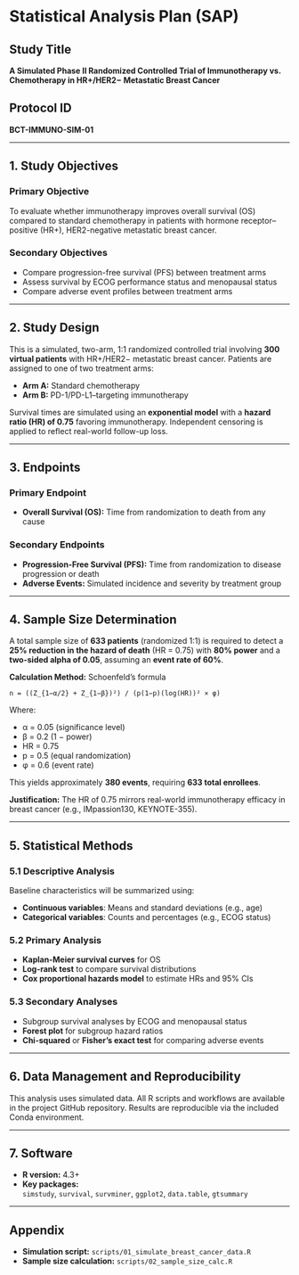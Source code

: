 # Statistical Analysis Plan (SAP)

## Study Title  
**A Simulated Phase II Randomized Controlled Trial of Immunotherapy vs. Chemotherapy in HR+/HER2− Metastatic Breast Cancer**

## Protocol ID  
**BCT-IMMUNO-SIM-01**

---

## 1. Study Objectives

### Primary Objective  
To evaluate whether immunotherapy improves overall survival (OS) compared to standard chemotherapy in patients with hormone receptor–positive (HR+), HER2-negative metastatic breast cancer.

### Secondary Objectives  
- Compare progression-free survival (PFS) between treatment arms  
- Assess survival by ECOG performance status and menopausal status  
- Compare adverse event profiles between treatment arms  

---

## 2. Study Design  

This is a simulated, two-arm, 1:1 randomized controlled trial involving **300 virtual patients** with HR+/HER2− metastatic breast cancer. Patients are assigned to one of two treatment arms:

- **Arm A:** Standard chemotherapy  
- **Arm B:** PD-1/PD-L1–targeting immunotherapy  

Survival times are simulated using an **exponential model** with a **hazard ratio (HR) of 0.75** favoring immunotherapy. Independent censoring is applied to reflect real-world follow-up loss.

---

## 3. Endpoints

### Primary Endpoint  
- **Overall Survival (OS):** Time from randomization to death from any cause

### Secondary Endpoints  
- **Progression-Free Survival (PFS):** Time from randomization to disease progression or death  
- **Adverse Events:** Simulated incidence and severity by treatment group  

---

## 4. Sample Size Determination  

A total sample size of **633 patients** (randomized 1:1) is required to detect a **25% reduction in the hazard of death** (HR = 0.75) with **80% power** and a **two-sided alpha of 0.05**, assuming an **event rate of 60%**.

**Calculation Method:** Schoenfeld’s formula  
```
n = ((Z_{1−α/2} + Z_{1−β})²) / (p(1−p)(log(HR))² × φ)
```

Where:  
- α = 0.05 (significance level)  
- β = 0.2 (1 − power)  
- HR = 0.75  
- p = 0.5 (equal randomization)  
- φ = 0.6 (event rate)  

This yields approximately **380 events**, requiring **633 total enrollees**.

**Justification:** The HR of 0.75 mirrors real-world immunotherapy efficacy in breast cancer (e.g., IMpassion130, KEYNOTE-355).

---

## 5. Statistical Methods

### 5.1 Descriptive Analysis  
Baseline characteristics will be summarized using:  
- **Continuous variables**: Means and standard deviations (e.g., age)  
- **Categorical variables**: Counts and percentages (e.g., ECOG status)  

### 5.2 Primary Analysis  
- **Kaplan-Meier survival curves** for OS  
- **Log-rank test** to compare survival distributions  
- **Cox proportional hazards model** to estimate HRs and 95% CIs  

### 5.3 Secondary Analyses  
- Subgroup survival analyses by ECOG and menopausal status  
- **Forest plot** for subgroup hazard ratios  
- **Chi-squared** or **Fisher’s exact test** for comparing adverse events  

---

## 6. Data Management and Reproducibility  

This analysis uses simulated data. All R scripts and workflows are available in the project GitHub repository. Results are reproducible via the included Conda environment.

---

## 7. Software  

- **R version:** 4.3+  
- **Key packages:**  
  `simstudy`, `survival`, `survminer`, `ggplot2`, `data.table`, `gtsummary`

---

## Appendix  

- **Simulation script:** `scripts/01_simulate_breast_cancer_data.R`  
- **Sample size calculation:** `scripts/02_sample_size_calc.R`  
